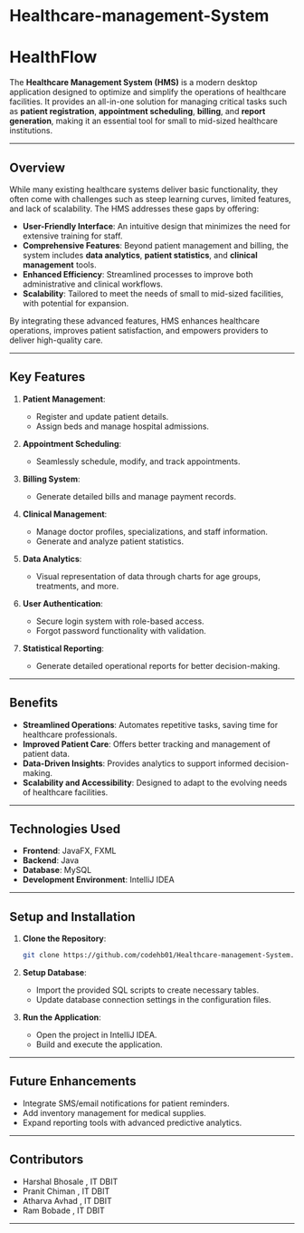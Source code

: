 # Healthcare-management-System
# **HealthFlow**

The **Healthcare Management System (HMS)** is a modern desktop application designed to optimize and simplify the operations of healthcare facilities. It provides an all-in-one solution for managing critical tasks such as **patient registration**, **appointment scheduling**, **billing**, and **report generation**, making it an essential tool for small to mid-sized healthcare institutions.

---

## **Overview**

While many existing healthcare systems deliver basic functionality, they often come with challenges such as steep learning curves, limited features, and lack of scalability. The HMS addresses these gaps by offering:

- **User-Friendly Interface**: An intuitive design that minimizes the need for extensive training for staff.
- **Comprehensive Features**: Beyond patient management and billing, the system includes **data analytics**, **patient statistics**, and **clinical management** tools.
- **Enhanced Efficiency**: Streamlined processes to improve both administrative and clinical workflows.
- **Scalability**: Tailored to meet the needs of small to mid-sized facilities, with potential for expansion.

By integrating these advanced features, HMS enhances healthcare operations, improves patient satisfaction, and empowers providers to deliver high-quality care.

---

## **Key Features**

1. **Patient Management**:
   - Register and update patient details.
   - Assign beds and manage hospital admissions.

2. **Appointment Scheduling**:
   - Seamlessly schedule, modify, and track appointments.

3. **Billing System**:
   - Generate detailed bills and manage payment records.

4. **Clinical Management**:
   - Manage doctor profiles, specializations, and staff information.
   - Generate and analyze patient statistics.

5. **Data Analytics**:
   - Visual representation of data through charts for age groups, treatments, and more.

6. **User Authentication**:
   - Secure login system with role-based access.
   - Forgot password functionality with validation.

7. **Statistical Reporting**:
   - Generate detailed operational reports for better decision-making.

---

## **Benefits**

- **Streamlined Operations**: Automates repetitive tasks, saving time for healthcare professionals.
- **Improved Patient Care**: Offers better tracking and management of patient data.
- **Data-Driven Insights**: Provides analytics to support informed decision-making.
- **Scalability and Accessibility**: Designed to adapt to the evolving needs of healthcare facilities.

---

## **Technologies Used**

- **Frontend**: JavaFX, FXML
- **Backend**: Java
- **Database**: MySQL
- **Development Environment**: IntelliJ IDEA

---

## **Setup and Installation**

1. **Clone the Repository**:
   ```bash
   git clone https://github.com/codehb01/Healthcare-management-System.git
   ```
2. **Setup Database**:
   - Import the provided SQL scripts to create necessary tables.
   - Update database connection settings in the configuration files.

3. **Run the Application**:
   - Open the project in IntelliJ IDEA.
   - Build and execute the application.

---

## **Future Enhancements**

- Integrate SMS/email notifications for patient reminders.
- Add inventory management for medical supplies.
- Expand reporting tools with advanced predictive analytics.

---

## **Contributors**

- Harshal Bhosale , IT DBIT 
- Pranit Chiman , IT DBIT
- Atharva Avhad , IT DBIT
- Ram Bobade , IT DBIT

---
